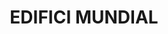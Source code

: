 ---
layout: patrimoni-details
title:  "EDIFICI MUNDIAL"
alt_title: null
class: "Edifici"
area: null
protection: null
addition_date: null
cat_code: null
cbp_code: "INV CH01"
image: "Mundial.jpg"
card: null
collections: ["patrimoni-arquitectonic"]
coordinates:
  - group1:
        - [1.459892696943591, 42.356940159980638]
        - [1.459905905785085, 42.356921422771158]
        - [1.459923792924954, 42.35692611359859]
        - [1.459926968798154, 42.356918924185408]
        - [1.459959021121497, 42.356927143199592]
        - [1.459981703210598, 42.356889062263676]
        - [1.459951941123827, 42.356879205082912]
        - [1.460042356884391, 42.356739672336239]
        - [1.459850148840394, 42.356686048246274]
        - [1.45984582038388, 42.356686685482892]
        - [1.459841451177763, 42.356688991113685]
        - [1.459838741904995, 42.35669243167473]
        - [1.459783521305556, 42.356772911565997]
        - [1.459725249617914, 42.356886172954553]
        - [1.459892696943591, 42.356940159980638]
---